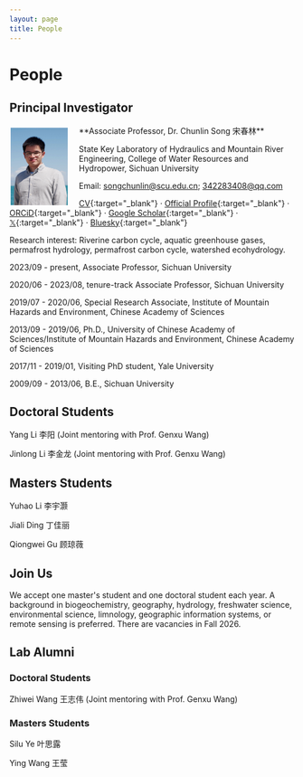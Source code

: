 ```yaml
---
layout: page
title: People
---
```


# People

## Principal Investigator
<img align="left" src="/files/images/Chunlin_avatar.jpg" style="width: 20%; margin:5px 20px 2px 2px;">
**Associate Professor, Dr. Chunlin Song 宋春林**

State Key Laboratory of Hydraulics and Mountain River Engineering, College of Water Resources and Hydropower, Sichuan University

Email: [songchunlin@scu.edu.cn](mailto:songchunlin@scu.edu.cn); [342283408@qq.com](mailto:342283408@qq.com)

[CV](http://songchunlin.net/files/others/songchunlin_cv.pdf){:target="_blank"} · [Official Profile](https://cwrh.scu.edu.cn/info/1049/2222.htm){:target="_blank"} · [ORCiD](http://orcid.org/0000-0003-3627-2350){:target="_blank"}  · [Google Scholar](https://scholar.google.com/citations?user=ULVszuoAAAAJ){:target="_blank"} · [𝕏](https://x.com/SongChunlin){:target="_blank"} · [Bluesky](https://bsky.app/profile/songchunlin.bsky.social){:target="_blank"}

Research interest: Riverine carbon cycle, aquatic greenhouse gases, permafrost hydrology, permafrost carbon cycle, watershed ecohydrology.

2023/09 - present, Associate Professor, Sichuan University

2020/06 - 2023/08, tenure-track Associate Professor, Sichuan University
 
2019/07 - 2020/06, Special Research Associate, Institute of Mountain Hazards and Environment, Chinese Academy of Sciences
 
2013/09 - 2019/06, Ph.D., University of Chinese Academy of Sciences/Institute of Mountain Hazards and Environment, Chinese Academy of Sciences
 
2017/11 - 2019/01, Visiting PhD student, Yale University
 
2009/09 - 2013/06, B.E., Sichuan University
 

## Doctoral Students
Yang Li 李阳 (Joint mentoring with Prof. Genxu Wang)

Jinlong Li 李金龙 (Joint mentoring with Prof. Genxu Wang)

## Masters Students
Yuhao Li 李宇灏

Jiali Ding 丁佳丽

Qiongwei Gu 顾琼薇

## Join Us
We accept one master's student and one doctoral student each year. A background in biogeochemistry, geography, hydrology, freshwater science, environmental science, limnology, geographic information systems, or remote sensing is preferred. There are vacancies in Fall 2026.

## Lab Alumni
### Doctoral Students
Zhiwei Wang 王志伟 (Joint mentoring with Prof. Genxu Wang)

### Masters Students
Silu Ye 叶思露

Ying Wang 王莹
